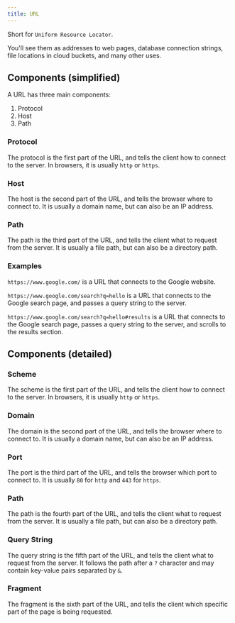 ```yaml
---
title: URL
---
```

Short for `Uniform Resource Locator`.

You'll see them as addresses to web pages, database connection strings, file locations in cloud buckets, and many other uses.

## Components (simplified)
A URL has three main components:

1. Protocol
2. Host
3. Path

### Protocol
The protocol is the first part of the URL, and tells the client how to connect to the server. In browsers, it is usually `http` or `https`.

### Host
The host is the second part of the URL, and tells the browser where to connect to. It is usually a domain name, but can also be an IP address.

### Path
The path is the third part of the URL, and tells the client what to request from the server. It is usually a file path, but can also be a directory path.

### Examples
`https://www.google.com/` is a URL that connects to the Google website.

`https://www.google.com/search?q=hello` is a URL that connects to the Google search page, and passes a query string to the server.

`https://www.google.com/search?q=hello#results` is a URL that connects to the Google search page, passes a query string to the server, and scrolls to the results section.

## Components (detailed)
### Scheme
The scheme is the first part of the URL, and tells the client how to connect to the server. In browsers, it is usually `http` or `https`.

 ### Domain
 The domain is the second part of the URL, and tells the browser where to connect to. It is usually a domain name, but can also be an IP address.
 ### Port
 The port is the third part of the URL, and tells the browser which port to connect to. It is usually `80` for `http` and `443` for `https`.
 ### Path
 The path is the fourth part of the URL, and tells the client what to request from the server. It is usually a file path, but can also be a directory path.
 ### Query String
 The query string is the fifth part of the URL, and tells the client what to request from the server. It follows the path after a `?` character and may contain key-value pairs separated by `&`.
 ### Fragment
 The fragment is the sixth part of the URL, and tells the client which specific part of the page is being requested.
